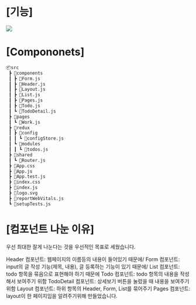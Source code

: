 # [기능]
<p style='align-center:center;'>
  <img src='https://user-images.githubusercontent.com/99179343/182545629-27f93bb4-ed48-4647-b2e6-48d767182853.gif')
</p>

# [Compononets]
```bash
📦src
 ┣ 📂components
 ┃ ┣ 📜Form.js
 ┃ ┣ 📜Header.js
 ┃ ┣ 📜Layout.js
 ┃ ┣ 📜List.js
 ┃ ┣ 📜Pages.js
 ┃ ┣ 📜Todo.js
 ┃ ┗ 📜TodoDetail.js
 ┣ 📂pages
 ┃ ┗ 📜Work.js
 ┣ 📂redux
 ┃ ┣ 📂config
 ┃ ┃ ┗ 📜configStore.js
 ┃ ┗ 📂modules
 ┃ ┃ ┗ 📜todos.js
 ┣ 📂shared
 ┃ ┗ 📜Router.js
 ┣ 📜App.css
 ┣ 📜App.js
 ┣ 📜App.test.js
 ┣ 📜index.css
 ┣ 📜index.js
 ┣ 📜logo.svg
 ┣ 📜reportWebVitals.js
 ┗ 📜setupTests.js
```
# [컴포넌트 나눈 이유]
  우선 최대한 잘게 나눈다는 것을 우선적인 목표로 세웠습니다.
  
  
  Header 컴포넌트: 웹페이지의 이름등의 내용이 들어있기 때문에/
  Form 컴포넌트: input의 글 작성 기능(제목, 내용), 글 등록하는 기능이 있기 때문에/
  List 컴포넌트: todo 항목을 묶음으로 표현해야 하기 때문에
  Todo 컴포넌트: todo 항목의 내용을 작성해서 보여주기 위함
  TodoDetail 컴포넌트: 상세보기 버튼을 눌렀을 때 내용을 보여주기 위함
  Layout 컴포넌트: 하위 항목의 Header, Form, List를 묶어주기 
  Pages 컴포넌트: layout이 한 페이지임을 알려주기위해 만들었습니다.
  
